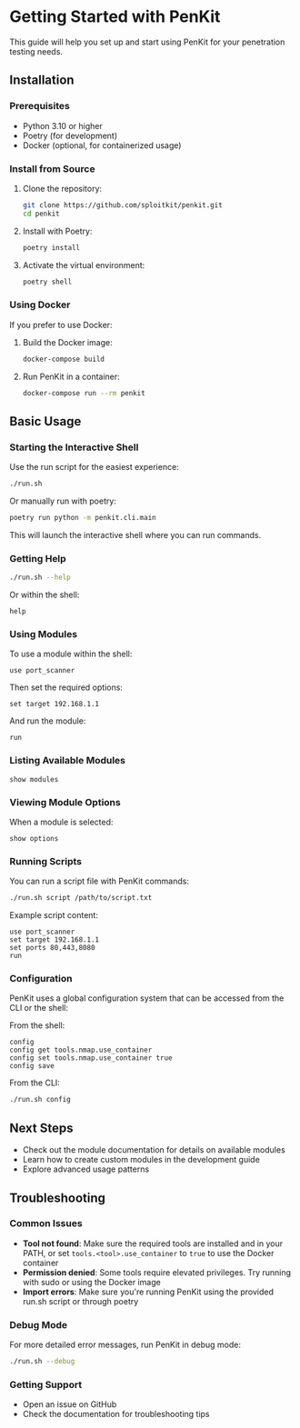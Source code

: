 # Getting Started with PenKit

This guide will help you set up and start using PenKit for your penetration testing needs.

## Installation

### Prerequisites

- Python 3.10 or higher
- Poetry (for development)
- Docker (optional, for containerized usage)

### Install from Source

1. Clone the repository:
   ```bash
   git clone https://github.com/sploitkit/penkit.git
   cd penkit
   ```

2. Install with Poetry:
   ```bash
   poetry install
   ```

3. Activate the virtual environment:
   ```bash
   poetry shell
   ```

### Using Docker

If you prefer to use Docker:

1. Build the Docker image:
   ```bash
   docker-compose build
   ```

2. Run PenKit in a container:
   ```bash
   docker-compose run --rm penkit
   ```

## Basic Usage

### Starting the Interactive Shell

Use the run script for the easiest experience:

```bash
./run.sh
```

Or manually run with poetry:

```bash
poetry run python -m penkit.cli.main
```

This will launch the interactive shell where you can run commands.

### Getting Help

```bash
./run.sh --help
```

Or within the shell:

```
help
```

### Using Modules

To use a module within the shell:

```
use port_scanner
```

Then set the required options:

```
set target 192.168.1.1
```

And run the module:

```
run
```

### Listing Available Modules

```
show modules
```

### Viewing Module Options

When a module is selected:

```
show options
```

### Running Scripts

You can run a script file with PenKit commands:

```bash
./run.sh script /path/to/script.txt
```

Example script content:
```
use port_scanner
set target 192.168.1.1
set ports 80,443,8080
run
```

### Configuration

PenKit uses a global configuration system that can be accessed from the CLI or the shell:

From the shell:
```
config
config get tools.nmap.use_container
config set tools.nmap.use_container true
config save
```

From the CLI:
```bash
./run.sh config
```

## Next Steps

- Check out the module documentation for details on available modules
- Learn how to create custom modules in the development guide
- Explore advanced usage patterns

## Troubleshooting

### Common Issues

- **Tool not found**: Make sure the required tools are installed and in your PATH, or set `tools.<tool>.use_container` to `true` to use the Docker container
- **Permission denied**: Some tools require elevated privileges. Try running with sudo or using the Docker image
- **Import errors**: Make sure you're running PenKit using the provided run.sh script or through poetry

### Debug Mode

For more detailed error messages, run PenKit in debug mode:

```bash
./run.sh --debug
```

### Getting Support

- Open an issue on GitHub
- Check the documentation for troubleshooting tips
